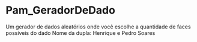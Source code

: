 # Pam_GeradorDeDado
Um gerador de dados aleatórios onde você escolhe a quantidade de faces possíveis do dado
Nome da dupla: Henrique e Pedro Soares
